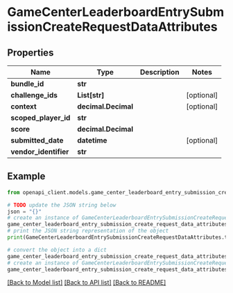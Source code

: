 # GameCenterLeaderboardEntrySubmissionCreateRequestDataAttributes


## Properties

Name | Type | Description | Notes
------------ | ------------- | ------------- | -------------
**bundle_id** | **str** |  | 
**challenge_ids** | **List[str]** |  | [optional] 
**context** | **decimal.Decimal** |  | [optional] 
**scoped_player_id** | **str** |  | 
**score** | **decimal.Decimal** |  | 
**submitted_date** | **datetime** |  | [optional] 
**vendor_identifier** | **str** |  | 

## Example

```python
from openapi_client.models.game_center_leaderboard_entry_submission_create_request_data_attributes import GameCenterLeaderboardEntrySubmissionCreateRequestDataAttributes

# TODO update the JSON string below
json = "{}"
# create an instance of GameCenterLeaderboardEntrySubmissionCreateRequestDataAttributes from a JSON string
game_center_leaderboard_entry_submission_create_request_data_attributes_instance = GameCenterLeaderboardEntrySubmissionCreateRequestDataAttributes.from_json(json)
# print the JSON string representation of the object
print(GameCenterLeaderboardEntrySubmissionCreateRequestDataAttributes.to_json())

# convert the object into a dict
game_center_leaderboard_entry_submission_create_request_data_attributes_dict = game_center_leaderboard_entry_submission_create_request_data_attributes_instance.to_dict()
# create an instance of GameCenterLeaderboardEntrySubmissionCreateRequestDataAttributes from a dict
game_center_leaderboard_entry_submission_create_request_data_attributes_from_dict = GameCenterLeaderboardEntrySubmissionCreateRequestDataAttributes.from_dict(game_center_leaderboard_entry_submission_create_request_data_attributes_dict)
```
[[Back to Model list]](../README.md#documentation-for-models) [[Back to API list]](../README.md#documentation-for-api-endpoints) [[Back to README]](../README.md)


